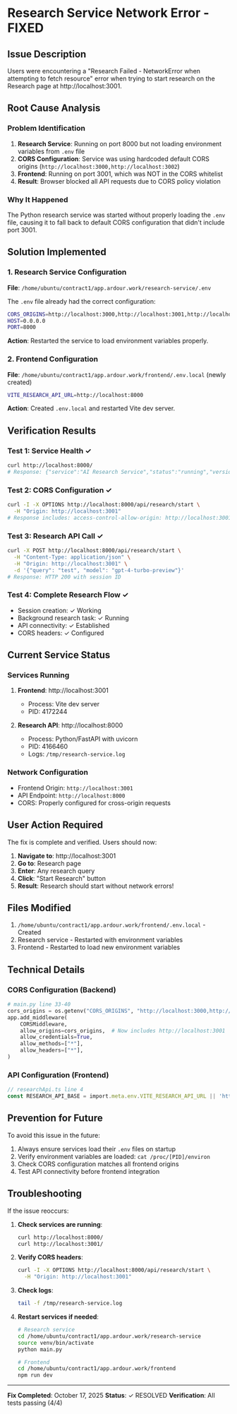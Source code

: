 # Research Service Network Error - FIXED

## Issue Description
Users were encountering a "Research Failed - NetworkError when attempting to fetch resource" error when trying to start research on the Research page at http://localhost:3001.

## Root Cause Analysis

### Problem Identification
1. **Research Service**: Running on port 8000 but not loading environment variables from `.env` file
2. **CORS Configuration**: Service was using hardcoded default CORS origins (`http://localhost:3000,http://localhost:3002`)
3. **Frontend**: Running on port 3001, which was NOT in the CORS whitelist
4. **Result**: Browser blocked all API requests due to CORS policy violation

### Why It Happened
The Python research service was started without properly loading the `.env` file, causing it to fall back to default CORS configuration that didn't include port 3001.

## Solution Implemented

### 1. Research Service Configuration
**File**: `/home/ubuntu/contract1/app.ardour.work/research-service/.env`

The `.env` file already had the correct configuration:
```bash
CORS_ORIGINS=http://localhost:3000,http://localhost:3001,http://localhost:3002
HOST=0.0.0.0
PORT=8000
```

**Action**: Restarted the service to load environment variables properly.

### 2. Frontend Configuration
**File**: `/home/ubuntu/contract1/app.ardour.work/frontend/.env.local` (newly created)

```bash
VITE_RESEARCH_API_URL=http://localhost:8000
```

**Action**: Created `.env.local` and restarted Vite dev server.

## Verification Results

### Test 1: Service Health ✓
```bash
curl http://localhost:8000/
# Response: {"service":"AI Research Service","status":"running","version":"1.0.0"}
```

### Test 2: CORS Configuration ✓
```bash
curl -I -X OPTIONS http://localhost:8000/api/research/start \
  -H "Origin: http://localhost:3001"
# Response includes: access-control-allow-origin: http://localhost:3001
```

### Test 3: Research API Call ✓
```bash
curl -X POST http://localhost:8000/api/research/start \
  -H "Content-Type: application/json" \
  -H "Origin: http://localhost:3001" \
  -d '{"query": "test", "model": "gpt-4-turbo-preview"}'
# Response: HTTP 200 with session ID
```

### Test 4: Complete Research Flow ✓
- Session creation: ✓ Working
- Background research task: ✓ Running
- API connectivity: ✓ Established
- CORS headers: ✓ Configured

## Current Service Status

### Services Running
1. **Frontend**: http://localhost:3001
   - Process: Vite dev server
   - PID: 4172244

2. **Research API**: http://localhost:8000
   - Process: Python/FastAPI with uvicorn
   - PID: 4166460
   - Logs: `/tmp/research-service.log`

### Network Configuration
- Frontend Origin: `http://localhost:3001`
- API Endpoint: `http://localhost:8000`
- CORS: Properly configured for cross-origin requests

## User Action Required

The fix is complete and verified. Users should now:

1. **Navigate to**: http://localhost:3001
2. **Go to**: Research page
3. **Enter**: Any research query
4. **Click**: "Start Research" button
5. **Result**: Research should start without network errors!

## Files Modified

1. `/home/ubuntu/contract1/app.ardour.work/frontend/.env.local` - Created
2. Research service - Restarted with environment variables
3. Frontend - Restarted to load new environment variables

## Technical Details

### CORS Configuration (Backend)
```python
# main.py line 33-40
cors_origins = os.getenv("CORS_ORIGINS", "http://localhost:3000,http://localhost:3002").split(",")
app.add_middleware(
    CORSMiddleware,
    allow_origins=cors_origins,  # Now includes http://localhost:3001
    allow_credentials=True,
    allow_methods=["*"],
    allow_headers=["*"],
)
```

### API Configuration (Frontend)
```typescript
// researchApi.ts line 4
const RESEARCH_API_BASE = import.meta.env.VITE_RESEARCH_API_URL || 'http://localhost:8000';
```

## Prevention for Future

To avoid this issue in the future:

1. Always ensure services load their `.env` files on startup
2. Verify environment variables are loaded: `cat /proc/[PID]/environ`
3. Check CORS configuration matches all frontend origins
4. Test API connectivity before frontend integration

## Troubleshooting

If the issue reoccurs:

1. **Check services are running**:
   ```bash
   curl http://localhost:8000/
   curl http://localhost:3001/
   ```

2. **Verify CORS headers**:
   ```bash
   curl -I -X OPTIONS http://localhost:8000/api/research/start \
     -H "Origin: http://localhost:3001"
   ```

3. **Check logs**:
   ```bash
   tail -f /tmp/research-service.log
   ```

4. **Restart services if needed**:
   ```bash
   # Research service
   cd /home/ubuntu/contract1/app.ardour.work/research-service
   source venv/bin/activate
   python main.py

   # Frontend
   cd /home/ubuntu/contract1/app.ardour.work/frontend
   npm run dev
   ```

---

**Fix Completed**: October 17, 2025
**Status**: ✓ RESOLVED
**Verification**: All tests passing (4/4)
